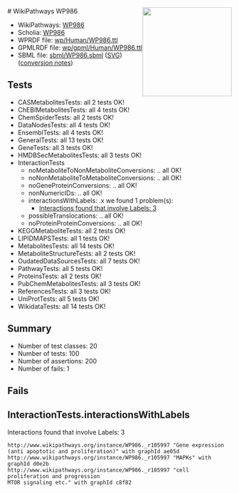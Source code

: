 <img style="float: right; width: 200px" src="../logo.png" />
# WikiPathways WP986

* WikiPathways: [WP986](https://identifiers.org/wikipathways:WP986)
* Scholia: [WP986](https://scholia.toolforge.org/wikipathways/WP986)
* WPRDF file: [wp/Human/WP986.ttl](../wp/Human/WP986.ttl)
* GPMLRDF file: [wp/gpml/Human/WP986.ttl](../wp/gpml/Human/WP986.ttl)
* SBML file: [sbml/WP986.sbml](../sbml/WP986.sbml) ([SVG](../sbml/WP986.svg)) ([conversion notes](../sbml/WP986.txt))

## Tests
* CASMetabolitesTests: all 2 tests OK!
* ChEBIMetabolitesTests: all 4 tests OK!
* ChemSpiderTests: all 2 tests OK!
* DataNodesTests: all 4 tests OK!
* EnsemblTests: all 4 tests OK!
* GeneralTests: all 13 tests OK!
* GeneTests: all 3 tests OK!
* HMDBSecMetabolitesTests: all 3 tests OK!
* InteractionTests
    * noMetaboliteToNonMetaboliteConversions: .. all OK!
    * noNonMetaboliteToMetaboliteConversions: .. all OK!
    * noGeneProteinConversions: .. all OK!
    * nonNumericIDs: .. all OK!
    * interactionsWithLabels: .x we found 1 problem(s):
        * [Interactions found that involve Labels: 3](#630d267a)
    * possibleTranslocations: .. all OK!
    * noProteinProteinConversions: .. all OK!
* KEGGMetaboliteTests: all 2 tests OK!
* LIPIDMAPSTests: all 1 tests OK!
* MetabolitesTests: all 14 tests OK!
* MetaboliteStructureTests: all 2 tests OK!
* OudatedDataSourcesTests: all 7 tests OK!
* PathwayTests: all 5 tests OK!
* ProteinsTests: all 2 tests OK!
* PubChemMetabolitesTests: all 3 tests OK!
* ReferencesTests: all 3 tests OK!
* UniProtTests: all 5 tests OK!
* WikidataTests: all 14 tests OK!


## Summary

* Number of test classes: 20
* Number of tests: 100
* Number of assertions: 200
* Number of fails: 1

## Fails

<a name="630d267a" />

## InteractionTests.interactionsWithLabels

Interactions found that involve Labels: 3
```
http://www.wikipathways.org/instance/WP986._r105997 "Gene expression
(anti apoptotic and proliferation)" with graphId ae05d
http://www.wikipathways.org/instance/WP986._r105997 "MAPKs" with graphId d0e2b
http://www.wikipathways.org/instance/WP986._r105997 "cell proliferation and progression
MTOR signaling etc." with graphId c8f82
```

